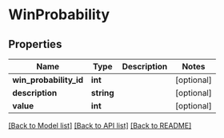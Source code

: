 # WinProbability

## Properties
Name | Type | Description | Notes
------------ | ------------- | ------------- | -------------
**win_probability_id** | **int** |  | [optional] 
**description** | **string** |  | [optional] 
**value** | **int** |  | [optional] 

[[Back to Model list]](../../README.md#documentation-for-models) [[Back to API list]](../../README.md#documentation-for-api-endpoints) [[Back to README]](../../README.md)

